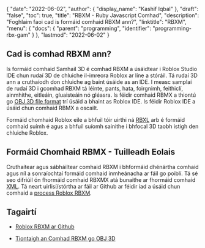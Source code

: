 {
  "date": "2022-06-02",
  "author": {
    "display_name": "Kashif Iqbal"
},
  "draft": "false",
  "toc": true,
  "title": "RBXM - Ruby Javascript Comhad",
  "description": "Foghlaim faoi cad is formáid comhaid RBXM ann?",
  "linktitle": "RBXM",
  "menu": {
    "docs": {
      "parent": "programming",
      "identifier": "programming-rbx-gam"
}
},
  "lastmod": "2022-06-02"
}

## Cad is comhad RBXM ann?

Is formáid comhaid Samhail 3D é comhad RBXM a úsáidtear i Roblox Studio IDE chun rudaí 3D de chluiche il-imreora Roblox ar líne a stóráil. Tá rudaí 3D ann a cruthaíodh don chluiche ag baint úsáide as an IDE. I measc samplaí de rudaí 3D i gcomhad RBXM tá léinte, pants, hata, foirgnimh, feithiclí, ainmhithe, eitleáin, gluaisteáin nó gléasra. Is féidir comhaid RBMX a thiontú go [OBJ 3D file format](/3d/obj/) trí úsáid a bhaint as Roblox IDE. Is féidir Roblox IDE a úsáid chun comhaid RBMX a oscailt.

Formáid chomhaid Roblox eile a bhfuil tóir uirthi ná [RBXL](/programming/rbxl/) arb é formáid comhaid suímh é agus a bhfuil suíomh sainithe i bhfocal 3D taobh istigh den chluiche Roblox.

## Formáid Chomhaid RBMX - Tuilleadh Eolais

Cruthaítear agus sábháiltear comhaid RBXM i bhformáid dhénártha comhaid agus níl a sonraíochtaí formáid comhaid inmheánacha ar fáil go poiblí. Tá sé seo difriúil ón fhormáid comhaid RBXMX atá bunaithe ar fhormáid comhaid [XML](/web/xml/). Tá neart uirlisí/stórtha ar fáil ar Github ar féidir iad a úsáid chun comhaid a [process Roblox RBXM](https://github.com/search?q=rbxm).

## Tagairtí

* [Roblox RBXM ar Github](https://github.com/search?q=rbxm)

* [Tiontaigh an Comhad RBXM go OBJ 3D](https://devforum.roblox.com/t/how-do-i-make-a-rbxm-file-be-a-obj-file/1522460)



